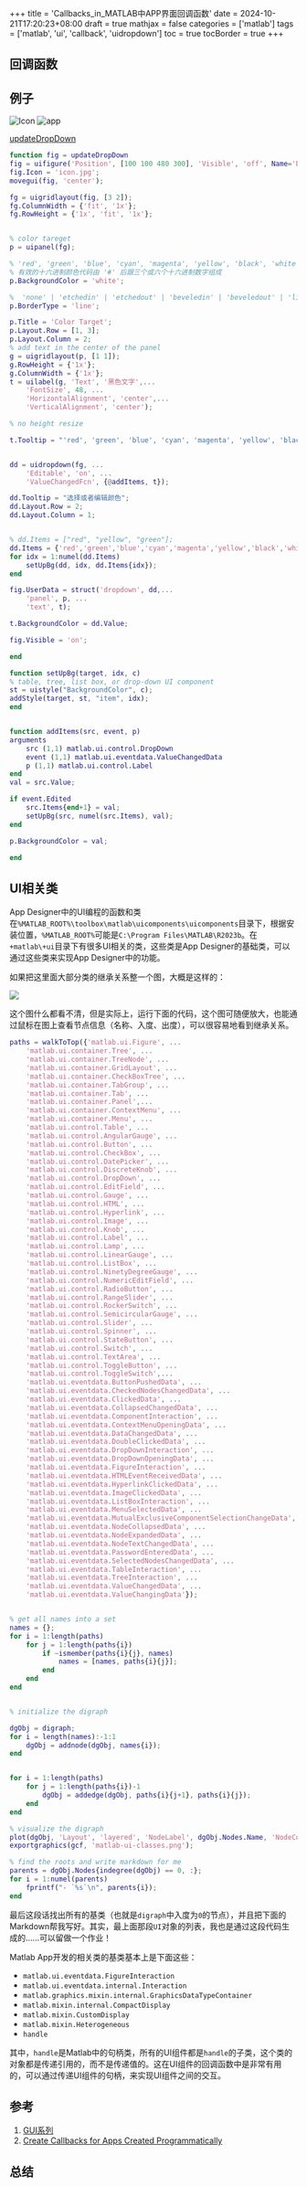+++
title = 'Callbacks_in_MATLAB中APP界面回调函数'
date = 2024-10-21T17:20:23+08:00
draft = true
mathjax = false
categories = ['matlab']
tags = ['matlab', 'ui', 'callback', 'uidropdown']
toc = true
tocBorder = true
+++


## 回调函数





## 例子

![Icon](/matlab-img/icon.jpg)
![app](/matlab-img/dropdown.png)

[updateDropDown](/matlab-code/updateDropDown.m)

```matlab
function fig = updateDropDown
fig = uifigure('Position', [100 100 480 300], 'Visible', 'off', Name='DropDown Example');
fig.Icon = 'icon.jpg';
movegui(fig, 'center');

fg = uigridlayout(fig, [3 2]);
fg.ColumnWidth = {'fit', '1x'};
fg.RowHeight = {'1x', 'fit', '1x'};


% color tareget
p = uipanel(fg);

% 'red', 'green', 'blue', 'cyan', 'magenta', 'yellow', 'black', 'white' 和 'none'
% 有效的十六进制颜色代码由 '#' 后跟三个或六个十六进制数字组成
p.BackgroundColor = 'white';

%  'none' | 'etchedin' | 'etchedout' | 'beveledin' | 'beveledout' | 'line'。
p.BorderType = 'line';

p.Title = 'Color Target';
p.Layout.Row = [1, 3];
p.Layout.Column = 2;
% add text in the center of the panel
g = uigridlayout(p, [1 1]);
g.RowHeight = {'1x'};
g.ColumnWidth = {'1x'};
t = uilabel(g, 'Text', '黑色文字',...
    'FontSize', 48, ...
    'HorizontalAlignment', 'center',...
    'VerticalAlignment', 'center');

% no height resize

t.Tooltip = "'red', 'green', 'blue', 'cyan', 'magenta', 'yellow', 'black', 'white'; 有效的十六进制颜色代码由 '#' 后跟三个或六个十六进制数字组成";


dd = uidropdown(fg, ...
    'Editable', 'on', ...
    'ValueChangedFcn', {@addItems, t});

dd.Tooltip = "选择或者编辑颜色";
dd.Layout.Row = 2;
dd.Layout.Column = 1;


% dd.Items = ["red", "yellow", "green"];
dd.Items = {'red','green','blue','cyan','magenta','yellow','black','white' };
for idx = 1:numel(dd.Items)
    setUpBg(dd, idx, dd.Items{idx});
end

fig.UserData = struct('dropdown', dd,...
    'panel', p, ...
    'text', t);

t.BackgroundColor = dd.Value;

fig.Visible = 'on';

end

function setUpBg(target, idx, c)
% table, tree, list box, or drop-down UI component
st = uistyle("BackgroundColor", c);
addStyle(target, st, "item", idx);
end


function addItems(src, event, p)
arguments
    src (1,1) matlab.ui.control.DropDown
    event (1,1) matlab.ui.eventdata.ValueChangedData
    p (1,1) matlab.ui.control.Label
end
val = src.Value;

if event.Edited
    src.Items{end+1} = val;
    setUpBg(src, numel(src.Items), val);
end

p.BackgroundColor = val;

end
```

## UI相关类

App Designer中的UI编程的函数和类在`%MATLAB_ROOT%\toolbox\matlab\uicomponents\uicomponents`目录下，根据安装位置，`%MATLAB_ROOT%`可能是`C:\Program Files\MATLAB\R2023b`。在`+matlab\+ui`目录下有很多UI相关的类，这些类是App Designer的基础类，可以通过这些类来实现App Designer中的功能。

如果把这里面大部分类的继承关系整一个图，大概是这样的：

![](/matlab-img/matlab-ui-classes.png)

这个图什么都看不清，但是实际上，运行下面的代码，这个图可随便放大，也能通过鼠标在图上查看节点信息（名称、入度、出度），可以很容易地看到继承关系。

```matlab
paths = walkToTop({'matlab.ui.Figure', ...
    'matlab.ui.container.Tree', ...
    'matlab.ui.container.TreeNode', ...
    'matlab.ui.container.GridLayout', ...
    'matlab.ui.container.CheckBoxTree', ...
    'matlab.ui.container.TabGroup', ...
    'matlab.ui.container.Tab', ...
    'matlab.ui.container.Panel',...
    'matlab.ui.container.ContextMenu', ...
    'matlab.ui.container.Menu', ...
    'matlab.ui.control.Table', ...
    'matlab.ui.control.AngularGauge', ...
    'matlab.ui.control.Button', ...
    'matlab.ui.control.CheckBox', ...
    'matlab.ui.control.DatePicker', ...
    'matlab.ui.control.DiscreteKnob', ...
    'matlab.ui.control.DropDown', ...
    'matlab.ui.control.EditField', ...
    'matlab.ui.control.Gauge', ...
    'matlab.ui.control.HTML', ...
    'matlab.ui.control.Hyperlink', ...
    'matlab.ui.control.Image', ...
    'matlab.ui.control.Knob', ...
    'matlab.ui.control.Label', ...
    'matlab.ui.control.Lamp', ...
    'matlab.ui.control.LinearGauge', ...
    'matlab.ui.control.ListBox', ...
    'matlab.ui.control.NinetyDegreeGauge', ...
    'matlab.ui.control.NumericEditField', ...
    'matlab.ui.control.RadioButton', ...
    'matlab.ui.control.RangeSlider', ...
    'matlab.ui.control.RockerSwitch', ...
    'matlab.ui.control.SemicircularGauge', ...
    'matlab.ui.control.Slider', ...
    'matlab.ui.control.Spinner', ...
    'matlab.ui.control.StateButton', ...
    'matlab.ui.control.Switch', ...
    'matlab.ui.control.TextArea', ...
    'matlab.ui.control.ToggleButton', ...
    'matlab.ui.control.ToggleSwitch',...
    'matlab.ui.eventdata.ButtonPushedData', ...
    'matlab.ui.eventdata.CheckedNodesChangedData', ...
    'matlab.ui.eventdata.ClickedData', ...
    'matlab.ui.eventdata.CollapsedChangedData', ...
    'matlab.ui.eventdata.ComponentInteraction', ...
    'matlab.ui.eventdata.ContextMenuOpeningData', ...
    'matlab.ui.eventdata.DataChangedData', ...
    'matlab.ui.eventdata.DoubleClickedData', ...
    'matlab.ui.eventdata.DropDownInteraction', ...
    'matlab.ui.eventdata.DropDownOpeningData', ...
    'matlab.ui.eventdata.FigureInteraction', ...
    'matlab.ui.eventdata.HTMLEventReceivedData', ...
    'matlab.ui.eventdata.HyperlinkClickedData', ...
    'matlab.ui.eventdata.ImageClickedData', ...
    'matlab.ui.eventdata.ListBoxInteraction', ...
    'matlab.ui.eventdata.MenuSelectedData', ...
    'matlab.ui.eventdata.MutualExclusiveComponentSelectionChangeData', ...
    'matlab.ui.eventdata.NodeCollapsedData', ...
    'matlab.ui.eventdata.NodeExpandedData', ...
    'matlab.ui.eventdata.NodeTextChangedData', ...
    'matlab.ui.eventdata.PasswordEnteredData', ...
    'matlab.ui.eventdata.SelectedNodesChangedData', ...
    'matlab.ui.eventdata.TableInteraction', ...
    'matlab.ui.eventdata.TreeInteraction', ...
    'matlab.ui.eventdata.ValueChangedData', ...
    'matlab.ui.eventdata.ValueChangingData'});


% get all names into a set
names = {};
for i = 1:length(paths)
    for j = 1:length(paths{i})
        if ~ismember(paths{i}{j}, names)
            names = [names, paths{i}{j}];
        end
    end
end


% initialize the digraph

dgObj = digraph;
for i = length(names):-1:1
    dgObj = addnode(dgObj, names{i});
end


for i = 1:length(paths)
    for j = 1:length(paths{i})-1
        dgObj = addedge(dgObj, paths{i}{j+1}, paths{i}{j});
    end
end

% visualize the digraph
plot(dgObj, 'Layout', 'layered', 'NodeLabel', dgObj.Nodes.Name, 'NodeColor', 'r', 'EdgeColor', 'b');
exportgraphics(gcf, 'matlab-ui-classes.png');

% find the roots and write markdown for me
parents = dgObj.Nodes{indegree(dgObj) == 0, :};
for i = 1:numel(parents)
    fprintf("- `%s`\n", parents{i});
end
```

最后这段话找出所有的基类（也就是`digraph`中入度为`0`的节点），并且把下面的Markdown帮我写好。其实，最上面那段`UI`对象的列表，我也是通过这段代码生成的……可以留做一个作业！


Matlab App开发的相关类的基类基本上是下面这些：

- `matlab.ui.eventdata.FigureInteraction`
- `matlab.ui.eventdata.internal.Interaction`
- `matlab.graphics.mixin.internal.GraphicsDataTypeContainer`
- `matlab.mixin.internal.CompactDisplay`
- `matlab.mixin.CustomDisplay`
- `matlab.mixin.Heterogeneous`
- `handle`

其中，`handle`是Matlab中的句柄类，所有的UI组件都是`handle`的子类，这个类的对象都是传递引用的，而不是传递值的。这在UI组件的回调函数中是非常有用的，可以通过传递UI组件的句柄，来实现UI组件之间的交互。


## 参考

1. [GUI系列](/tags/ui/)
2. [Create Callbacks for Apps Created Programmatically](https://ww2.mathworks.cn/help/matlab/creating_guis/write-callbacks-for-apps-created-programmatically.html)

## 总结